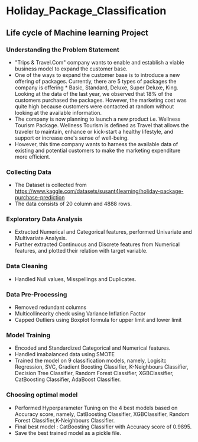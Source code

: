 # Holiday_Package_Classification

## Life cycle of Machine learning Project

### Understanding the Problem Statement
  * "Trips & Travel.Com" company wants to enable and establish a viable business model to expand the customer base.
  * One of the ways to expand the customer base is to introduce a new offering of packages. Currently, there are 5 types of packages the company is offering * Basic, Standard, Deluxe, 
    Super Deluxe, King. Looking at the data of the last year, we observed that 18% of the customers purchased the packages. However, the marketing cost was quite high because customers
    were contacted at random without looking at the available information.
  * The company is now planning to launch a new product i.e. Wellness Tourism Package. Wellness Tourism is defined as Travel that allows the traveler to maintain, enhance or kick-start a 
    healthy lifestyle, and support or increase one's sense of well-being.
  * However, this time company wants to harness the available data of existing and potential customers to make the marketing expenditure more efficient.

### Collecting Data
  * The Dataset is collected from https://www.kaggle.com/datasets/susant4learning/holiday-package-purchase-prediction
  * The data consists of 20 column and 4888 rows.

### Exploratory Data Analysis
  * Extracted Numerical and Categorical features, performed Univariate and Multivariate Analysis.
  * Further extracted Continuous and Discrete features from Numerical features, and plotted their relation with target variable.
### Data Cleaning
  * Handled Null values, Misspellings and Duplicates.
### Data Pre-Processing
  * Removed redundant columns
  * Multicollinearity check using Variance Inflation Factor
  * Capped Outliers using Boxplot formula for upper limit and lower limit
### Model Training
  * Encoded and Standardized Categorical and Numerical features.
  * Handled imabalanced data using SMOTE
  * Trained the model on 9 classification models, namely, Logisitc Regression, SVC, Gradient Boosting Classifier, K-Neighbours Classifier, Decision Tree Classifier, Random Forest Classifier,
    XGBClassifier, CatBoosting Classifier, AdaBoost Classifier.
### Choosing optimal model
  * Performed Hyperparameter Tuning on the 4 best models based on Accuracy score, namely, CatBoosting Classifier, XGBClassifier, Random Forest Classifier,K-Neighbours Classifier.
  * Final best model : CatBoosting Classifier with Accuracy score of 0.9895.
  * Save the best trained model as a pickle file.

  
